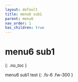 ```yaml
---
layout: default
title: menu6 sub1
parent: menu6
nav_order: 1
has_children: true
---
```


# menu6 sub1
{: .no_toc }

menu6 sub1 test
{: .fs-6 .fw-300 }

